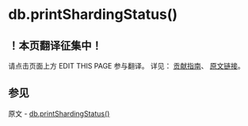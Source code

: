 # db.printShardingStatus()

## ！本页翻译征集中！

请点击页面上方 EDIT THIS PAGE 参与翻译。
详见：
[贡献指南]( https://github.com/JinMuInfo/MongoDB-Manual-zh/blob/master/CONTRIBUTING.md )、
[原文链接](  https://docs.mongodb.com/manual/reference/method/db.printShardingStatus/  )。

## 参见

原文 - [db.printShardingStatus()]( https://docs.mongodb.com/manual/reference/method/db.printShardingStatus/ )

